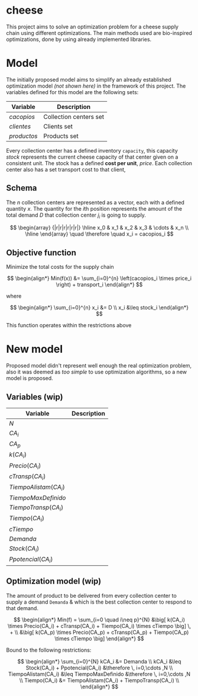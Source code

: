 # cheese
This project aims to solve an optimization problem for a cheese supply chain using different optimizations.
The main methods used are bio-inspired optimizations, done by using already implemented libraries.

# Model
The initially proposed model aims to simplify an already established optimization model *(not shown here)* in the framework of this project.
The variables defined for this model are the following sets:

| **Variable**  | **Description**        |
|---------------|------------------------|
| $`cacopios`$  | Collection centers set |
| $`clientes`$  | Clients set            |
| $`productos`$ | Products set           |

Every collection center has a defined inventory `capacity`, 
this capacity $` stock `$ represents the current cheese capacity of that center given on a consistent unit.
The stock has a defined **cost per unit**, $` price `$.
Each collection center also has a set transport cost to that client,  

## Schema
The $` n `$ collection centers are represented as a vector, each with a defined quantity $` x `$.
The quantity for the $`i`$th position represents the amount of the total demand $` D `$ that collection center $` j_i `$ is going to supply.

$$
\begin{array} {|r|r|r|r|r|r|}
    \hline x_0 & x_1 & x_2 & x_3 & \cdots & x_n \\
    \hline
\end{array}
\quad \therefore \quad x_i = cacopios_i
$$

## Objective function
Minimize the total costs for the supply chain

$$
\begin{align*}
Min(f(x)) &= \sum_{i=0}^{n} \left(cacopios_i \times price_i \right) + transport_i 
\end{align*}
$$

where

$$
\begin{align*}
\sum_{i=0}^{n} x_i &= D \\
x_i &\leq stock_i
\end{align*}
$$

This function operates within the restrictions above

# New model 

Proposed model didn't represent well enough the real optimization problem, 
also it was deemed as *too simple* to use optimization algorithms, so a new model is proposed.

## Variables (wip)

| Variable                | Description |
|-------------------------|-------------|
| $`N`$                   |             |
| $`CA_i`$                |             |
| $`CA_p`$                |             |
| $`k(CA_i)`$             |             |
| $`Precio(CA_i)`$        |             |
| $`cTransp(CA_i)`$       |             |
| $`TiempoAlistam(CA_i)`$ |             |
| $`TiempoMaxDefinido`$   |             |
| $`TiempoTransp(CA_i)`$  |             |
| $`Tiempo(CA_i)`$        |             |
| $`cTiempo`$             |             |
| $`Demanda`$             |             |
| $`Stock(CA_i)`$         |             |
| $`Ppotencial(CA_i)`$    |             |

## Optimization model (wip)
The amount of product to be delivered from every collection center to supply a demand `Demanda`
& which is the best collection center to respond to that demand.

$$
\begin{align*}
    Min(f) = \sum_{i=0 \quad i\neq p}^{N} &\big[ k(CA_i) \times Precio(CA_i) + cTransp(CA_i) + Tiempo(CA_i) \times cTiempo \big] \, + \\
    &\big[ k(CA_p) \times Precio(CA_p) + cTransp(CA_p) + Tiempo(CA_p) \times cTiempo \big]
\end{align*}
$$

Bound to the following restrictions:

$$
\begin{align*}
    \sum_{i=0}^{N} kCA_i &= Demanda \\
    kCA_i &\leq Stock(CA_i) + Ppotencial(CA_i) &\therefore \, i=0,\cdots ,N \\
    TiempoAlistam(CA_i) &\leq TiempoMaxDefinido &\therefore \, i=0,\cdots ,N \\
    Tiempo(CA_i) &= TiempoAlistam(CA_i) + TiempoTransp(CA_i) \\
\end{align*}
$$
